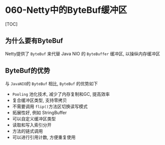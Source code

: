 # 060-Netty中的ByteBuf缓冲区

[TOC]

## 为什么要有ByteBuf

Netty提供了	`ByteBuf`    来代替 Java NIO 的 `ByteBuffer` 缓冲区, 以操纵内存缓冲区

## ByteBuf的优势

与 `JavaNIO`的 `ByteBuf` 相比, `ByteBuf` 的优势如下

- `Pooling` 池化技术, 减少了内存复制和GC, 提高效率
- 复合缓冲区类型, 支持零拷贝
- 不需要调用 `flip()`方法区切换读写模式
- 拓展性好, 例如 StringBuffer
- 可以自定义缓冲区类型
- 读取和写入索引分开
- 方法的链式调用
- 可以进行引用计数, 方便重复使用
